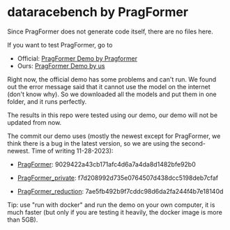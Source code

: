 # dataracebench by PragFormer

Since PragFormer does not generate code itself, there are no files here.

If you want to test PragFormer, go to

- Official:          [PragFormer Demo by Pragformer](https://huggingface.co/spaces/Pragformer/PragFormer-demo)
- Ours:              [PragFormer Demo by us](https://huggingface.co/spaces/xiaoming10086/PragFormer_demo)

Right now, the official demo has some problems and can't run. We found out the error message said that it cannot use the model on the internet (don't know why). So we downloaded all the models and put them in one folder, and it runs perfectly.

The results in this repo were tested using our demo, our demo will not be updated from now.

The commit our demo uses (mostly the newest except for PragFormer, we think there is a bug in the latest version, so we are using the second-newest. Time of writing 11-28-2023):

- [PragFormer](https://huggingface.co/Pragformer/PragFormer):                    	 9029422a43cb171afc4d6a7a4da8d1482bfe92b0

- [PragFormer_private](https://huggingface.co/Pragformer/PragFormer_private):       	f7d208992d735e0764507d438dcc5198deb7cfaf

- [PragFormer_reduction](https://huggingface.co/Pragformer/PragFormer_reduction):  	7ae5fb492b9f7cddc98d6da2fa244f4b7e18140d

Tip: use "run with docker" and run the demo on your own computer, it is much faster (but only if you are testing it heavily, the docker image is more than 5GB).
